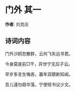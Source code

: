 # 门外  其一

**作者**: 刘克庄

## 诗词内容

门外沙鸥忽散群，云何飞矢远寻君。

今身莫是前□干，异世宁无后子云。

早岁多言生悔吝，暮年双聩断知闻。

吾儿谨勿趋华藻，宁使班书议少文。

